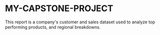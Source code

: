 # MY-CAPSTONE-PROJECT
This report is a company's customer and sales dataset used to analyze top performing products, and regional breakdowns.

